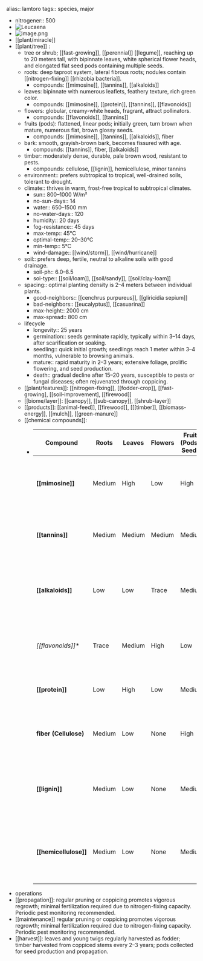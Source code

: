 alias:: lamtoro
tags:: species, major

- nitrogener:: 500
- ![Leucaena](https://peach-geographical-bat-397.mypinata.cloud/ipfs/QmRFr6siC54zvG6YQmDxCxx2yjLTkKwmtzSfRWoasFARKx)
- ![image.png](https://peach-geographical-bat-397.mypinata.cloud/ipfs/QmUxrbBQ6dvTeCR49YDjAHNhwdDLc1V3Mc6wxhVcYLz6su)
- [[plant/miracle]]
- [[plant/tree]] :
	- tree or shrub; [[fast-growing]], [[perennial]] [[legume]], reaching up to 20 meters tall, with bipinnate leaves, white spherical flower heads, and elongated flat seed pods containing multiple seeds.
	- roots: deep taproot system, lateral fibrous roots; nodules contain [[nitrogen-fixing]] [[rhizobia bacteria]].
		- compounds: [[mimosine]], [[tannins]], [[alkaloids]]
	- leaves: bipinnate with numerous leaflets, feathery texture, rich green color.
		- compounds: [[mimosine]], [[protein]], [[tannins]], [[flavonoids]]
	- flowers: globular, creamy-white heads, fragrant, attract pollinators.
		- compounds: [[flavonoids]], [[tannins]]
	- fruits (pods): flattened, linear pods; initially green, turn brown when mature, numerous flat, brown glossy seeds.
		- compounds: [[mimosine]], [[tannins]], [[alkaloids]], fiber
	- bark: smooth, grayish-brown bark, becomes fissured with age.
		- compounds: [[tannins]], fiber, [[alkaloids]]
	- timber: moderately dense, durable, pale brown wood, resistant to pests.
		- compounds: cellulose, [[lignin]], hemicellulose, minor tannins
	- environment:: prefers subtropical to tropical, well-drained soils, tolerant to drought.
	- climate:: thrives in warm, frost-free tropical to subtropical climates.
		- sun:: 800–1000 W/m²
		- no-sun-days:: 14
		- water:: 650–1500 mm
		- no-water-days:: 120
		- humidity:: 20 days
		- fog-resistance::  45 days
		- max-temp:: 45°C
		- optimal-temp:: 20–30°C
		- min-temp:: 5°C
		- wind-damage:: [[wind/storm]], [[wind/hurricane]]
	- soil:: prefers deep, fertile, neutral to alkaline soils with good drainage.
		- soil-ph:: 6.0–8.5
		- soi-type:: [[soil/loam]], [[soil/sandy]], [[soil/clay-loam]]
	- spacing:: optimal planting density is 2–4 meters between individual plants.
		- good-neighbors:: [[cenchrus purpureus]], [[gliricidia sepium]]
		- bad-neighbors:: [[eucalyptus]], [[casuarina]]
		- max-height:: 2000 cm
		- max-spread:: 800 cm
	- lifecycle
		- longevity:: 25 years
		- germination:: seeds germinate rapidly, typically within 3–14 days, after scarification or soaking.
		- seedling:: quick initial growth; seedlings reach 1 meter within 3–4 months, vulnerable to browsing animals.
		- mature:: rapid maturity in 2–3 years; extensive foliage, prolific flowering, and seed production.
		- death:: gradual decline after 15–20 years, susceptible to pests or fungal diseases; often rejuvenated through coppicing.
	- [[plant/features]]: [[nitrogen-fixing]], [[fodder-crop]], [[fast-growing], [[soil-improvement], [[firewood]]
	- [[biome/layer]]: [[canopy]], [[sub-canopy]], [[shrub-layer]]
	- [[products]]: [[animal-feed]], [[firewood]], [[[timber]], [[biomass-energy]], [[mulch]], [[green-manure]]
	- [[chemical compounds]]:
		- | Compound              | Roots  | Leaves | Flowers | Fruits (Pods & Seeds) | Bark   | Timber | Notes / Uses                                                                             |
		  |-----------------------|--------|--------|---------|-----------------------|--------|--------|------------------------------------------------------------------------------------------|
		  | **[[mimosine]]**          | Medium | High   | Low     | High                  | Low    | None   | toxic amino acid; restricts livestock feeding; antimicrobial; herbicidal properties      |
		  | **[[tannins]]**           | Medium | Medium | Medium  | Medium                | High   | Low    | astringent; antimicrobial; leather tanning; traditional medicine                         |
		  | **[[alkaloids]]**         | Low    | Low    | Trace   | Medium                | Medium | None   | potential toxicity at higher amounts; limited traditional medicinal uses                 |
		  | *[[flavonoids]]**        | Trace  | Medium | High    | Low                   | Low    | None   | antioxidant, anti-inflammatory properties; beneficial medicinally                        |
		  | **[[protein]]**           | Low    | High   | Low     | Medium                | None   | None   | nutrient-rich fodder after detoxification; high-value livestock feed                     |
		  | **fiber (Cellulose)** | Medium | Low    | None    | High                  | High   | High   | structural fiber for biomass energy, paper pulp, mulch production                        |
		  | **[[lignin]]**            | Medium | Low    | None    | Medium                | High   | High   | structural polymer; enhances fuelwood and timber durability; biomass resource            |
		  | **[[hemicellulose]]**     | Medium | Low    | None    | Medium                | High   | High   | structural; utilized in bioenergy production, paper and construction material industries |
- operations
- [[propagation]]: regular pruning or coppicing promotes vigorous regrowth; minimal fertilization required due to nitrogen-fixing capacity. Periodic pest monitoring recommended.
- [[maintenance]] regular pruning or coppicing promotes vigorous regrowth; minimal fertilization required due to nitrogen-fixing capacity. Periodic pest monitoring recommended.
- [[harvest]]: leaves and young twigs regularly harvested as fodder; timber harvested from coppiced stems every 2–3 years; pods collected for seed production and propagation.